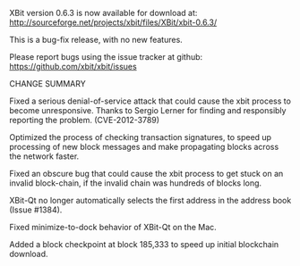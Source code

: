 XBit version 0.6.3 is now available for download at:
  http://sourceforge.net/projects/xbit/files/XBit/xbit-0.6.3/

This is a bug-fix release, with no new features.

Please report bugs using the issue tracker at github:
  https://github.com/xbit/xbit/issues

CHANGE SUMMARY

Fixed a serious denial-of-service attack that could cause the
xbit process to become unresponsive. Thanks to Sergio Lerner
for finding and responsibly reporting the problem. (CVE-2012-3789)

Optimized the process of checking transaction signatures, to
speed up processing of new block messages and make propagating
blocks across the network faster.

Fixed an obscure bug that could cause the xbit process to get
stuck on an invalid block-chain, if the invalid chain was
hundreds of blocks long.

XBit-Qt no longer automatically selects the first address
in the address book (Issue #1384).

Fixed minimize-to-dock behavior of XBit-Qt on the Mac.

Added a block checkpoint at block 185,333 to speed up initial
blockchain download.
